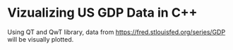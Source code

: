 # Vizualizing US GDP Data in C++
Using QT and QwT library, data from https://fred.stlouisfed.org/series/GDP will be visually plotted.

